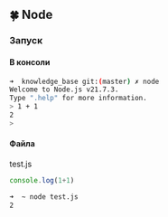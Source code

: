 ## 🍀 Node

### Запуск

#### В консоли

```sh
➜  knowledge_base git:(master) ✗ node
Welcome to Node.js v21.7.3.
Type ".help" for more information.
> 1 + 1
2
>
```

#### Файла

test.js
```js
console.log(1+1)
```

```sh
➜  ~ node test.js
2
```